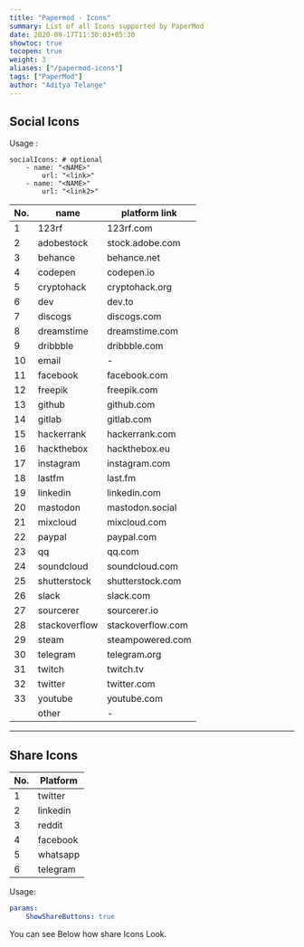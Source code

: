 ```yaml
---
title: "Papermod - Icons"
summary: List of all Icons supported by PaperMod
date: 2020-09-17T11:30:03+05:30
showtoc: true
tocopen: true
weight: 3
aliases: ["/papermod-icons"]
tags: ["PaperMod"]
author: "Aditya Telange"
---
```


## Social Icons

Usage :

```
socialIcons: # optional
    - name: "<NAME>"
        url: "<link>"
    - name: "<NAME>"
        url: "<link2>"
```

| No. | name          | platform link     |
| --- | ------------- | ----------------- |
| 1   | 123rf         | 123rf.com         |
| 2   | adobestock    | stock.adobe.com   |
| 3   | behance       | behance.net       |
| 4   | codepen       | codepen.io        |
| 5   | cryptohack    | cryptohack.org    |
| 6   | dev           | dev.to            |
| 7   | discogs       | discogs.com       |
| 8   | dreamstime    | dreamstime.com    |
| 9   | dribbble      | dribbble.com      |
| 10  | email         | -                 |
| 11  | facebook      | facebook.com      |
| 12  | freepik       | freepik.com       |
| 13  | github        | github.com        |
| 14  | gitlab        | gitlab.com        |
| 15  | hackerrank    | hackerrank.com    |
| 16  | hackthebox    | hackthebox.eu     |
| 17  | instagram     | instagram.com     |
| 18  | lastfm        | last.fm           |
| 19  | linkedin      | linkedin.com      |
| 20  | mastodon      | mastodon.social   |
| 21  | mixcloud      | mixcloud.com      |
| 22  | paypal        | paypal.com        |
| 23  | qq            | qq.com            |
| 24  | soundcloud    | soundcloud.com    |
| 25  | shutterstock  | shutterstock.com  |
| 26  | slack         | slack.com         |
| 27  | sourcerer     | sourcerer.io      |
| 28  | stackoverflow | stackoverflow.com |
| 29  | steam         | steampowered.com  |
| 30  | telegram      | telegram.org      |
| 31  | twitch        | twitch.tv         |
| 32  | twitter       | twitter.com       |
| 33  | youtube       | youtube.com       |
|     | other         | -                 |

---

## Share Icons

| No. | Platform |
| --- | -------- |
| 1   | twitter  |
| 2   | linkedin |
| 3   | reddit   |
| 4   | facebook |
| 5   | whatsapp |
| 6   | telegram |

Usage:

```yml
params:
    ShowShareButtons: true
```

You can see Below how share Icons Look.
